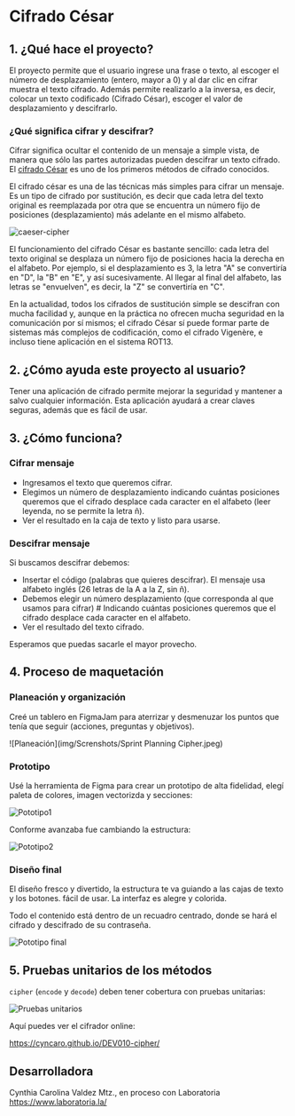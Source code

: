 # Cifrado César


## 1. ¿Qué hace el proyecto?

El proyecto permite que el usuario ingrese una frase o texto, al escoger el número de desplazamiento (entero, mayor a 0) y al dar clic en cifrar muestra el texto cifrado. Además permite realizarlo a la inversa, es decir, colocar un texto codificado (Cifrado César), escoger el valor de desplazamiento y descifrarlo.

### ¿Qué significa cifrar y descifrar?

Cifrar significa ocultar el contenido de un mensaje a simple vista, de manera
que sólo las partes autorizadas pueden descifrar un texto cifrado.
El [cifrado César](https://en.wikipedia.org/wiki/Caesar_cipher)
es uno de los primeros métodos de cifrado conocidos. 

El cifrado césar es una de las técnicas más simples para cifrar un mensaje. Es
un tipo de cifrado por sustitución, es decir que cada letra del texto original
es reemplazada por otra que se encuentra un número fijo de posiciones
(desplazamiento) más adelante en el mismo alfabeto.

![caeser-cipher](https://upload.wikimedia.org/wikipedia/commons/thumb/2/2b/Caesar3.svg/2000px-Caesar3.svg.png)

El funcionamiento del cifrado César es bastante sencillo: cada letra del texto original se desplaza un número fijo de posiciones hacia la derecha en el alfabeto. Por ejemplo, si el desplazamiento es 3, la letra "A" se convertiría en "D", la "B" en "E", y así sucesivamente. Al llegar al final del alfabeto, las letras se "envuelven", es decir, la "Z" se convertiría en "C".

En la actualidad, todos los cifrados de sustitución simple se descifran con
mucha facilidad y, aunque en la práctica no ofrecen mucha seguridad en la
comunicación por sí mismos; el cifrado César sí puede formar parte de sistemas
más complejos de codificación, como el cifrado Vigenère, e incluso tiene
aplicación en el sistema ROT13.

## 2. ¿Cómo ayuda este proyecto al usuario?

Tener una aplicación de cifrado permite mejorar la seguridad y mantener a salvo cualquier información. Esta aplicación ayudará a crear claves seguras, además que es fácil de usar.

## 3. ¿Cómo funciona?

### Cifrar mensaje

 - Ingresamos el texto que queremos cifrar.
 - Elegimos un número de desplazamiento indicando cuántas posiciones queremos que el cifrado desplace cada caracter en el alfabeto (leer leyenda, no se permite la letra ñ).
 - Ver el resultado en la caja de texto y listo para usarse.

### Descifrar mensaje

Si buscamos descifrar debemos:

 - Insertar el código (palabras que quieres descifrar). El mensaje usa alfabeto inglés (26 letras de la A a la Z, sin ñ).
 - Debemos elegir un número desplazamiento (que corresponda al que usamos para cifrar) # Indicando cuántas posiciones queremos que el cifrado desplace cada caracter en el alfabeto.
 - Ver el resultado del texto cifrado.

Esperamos que puedas sacarle el mayor provecho.

## 4. Proceso de maquetación

### Planeación y organización  

Creé un tablero en FigmaJam para aterrizar y desmenuzar los puntos que tenía que seguir (acciones, preguntas y objetivos).

![Planeación](img/Screnshots/Sprint Planning Cipher.jpeg)

### Prototipo

Usé la herramienta de Figma para crear un prototipo de alta fidelidad, elegí paleta de colores, imagen vectorizda y secciones:

![Pototipo1](img/Screnshots/prototipo-1.jpeg)

Conforme avanzaba fue cambiando la estructura:

![Pototipo2](img/Screnshots/prototipo-2.jpeg)

### Diseño final

El diseño fresco y divertido, la estructura te va guiando a las cajas de texto y los botones. fácil de usar. La interfaz es alegre y colorida.

Todo el contenido está dentro de un recuadro centrado, donde se hará el cifrado y descifrado de su contraseña.

![Pototipo final](img/Screnshots/prototipo-final.png)

## 5. Pruebas unitarios de los métodos

`cipher` (`encode` y `decode`) deben tener cobertura con pruebas unitarias:

![Pruebas unitarios](img/Screnshots/pruebas-unitarios.png)

Aquí puedes ver el cifrador online:

https://cyncaro.github.io/DEV010-cipher/

## Desarrolladora

Cynthia Carolina Valdez Mtz., en proceso con Laboratoria
https://www.laboratoria.la/

